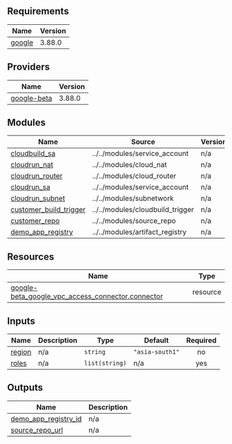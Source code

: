 <!-- BEGIN_TF_DOCS -->
## Requirements

| Name | Version |
|------|---------|
| <a name="requirement_google"></a> [google](#requirement\_google) | 3.88.0 |

## Providers

| Name | Version |
|------|---------|
| <a name="provider_google-beta"></a> [google-beta](#provider\_google-beta) | 3.88.0 |

## Modules

| Name | Source | Version |
|------|--------|---------|
| <a name="module_cloudbuild_sa"></a> [cloudbuild\_sa](#module\_cloudbuild\_sa) | ../../modules/service_account | n/a |
| <a name="module_cloudrun_nat"></a> [cloudrun\_nat](#module\_cloudrun\_nat) | ../../modules/cloud_nat | n/a |
| <a name="module_cloudrun_router"></a> [cloudrun\_router](#module\_cloudrun\_router) | ../../modules/cloud_router | n/a |
| <a name="module_cloudrun_sa"></a> [cloudrun\_sa](#module\_cloudrun\_sa) | ../../modules/service_account | n/a |
| <a name="module_cloudrun_subnet"></a> [cloudrun\_subnet](#module\_cloudrun\_subnet) | ../../modules/subnetwork | n/a |
| <a name="module_customer_build_trigger"></a> [customer\_build\_trigger](#module\_customer\_build\_trigger) | ../../modules/cloudbuild_trigger | n/a |
| <a name="module_customer_repo"></a> [customer\_repo](#module\_customer\_repo) | ../../modules/source_repo | n/a |
| <a name="module_demo_app_registry"></a> [demo\_app\_registry](#module\_demo\_app\_registry) | ../../modules/artifact_registry | n/a |

## Resources

| Name | Type |
|------|------|
| [google-beta_google_vpc_access_connector.connector](https://registry.terraform.io/providers/hashicorp/google-beta/latest/docs/resources/google_vpc_access_connector) | resource |

## Inputs

| Name | Description | Type | Default | Required |
|------|-------------|------|---------|:--------:|
| <a name="input_region"></a> [region](#input\_region) | n/a | `string` | `"asia-south1"` | no |
| <a name="input_roles"></a> [roles](#input\_roles) | n/a | `list(string)` | n/a | yes |

## Outputs

| Name | Description |
|------|-------------|
| <a name="output_demo_app_registry_id"></a> [demo\_app\_registry\_id](#output\_demo\_app\_registry\_id) | n/a |
| <a name="output_source_repo_url"></a> [source\_repo\_url](#output\_source\_repo\_url) | n/a |
<!-- END_TF_DOCS -->